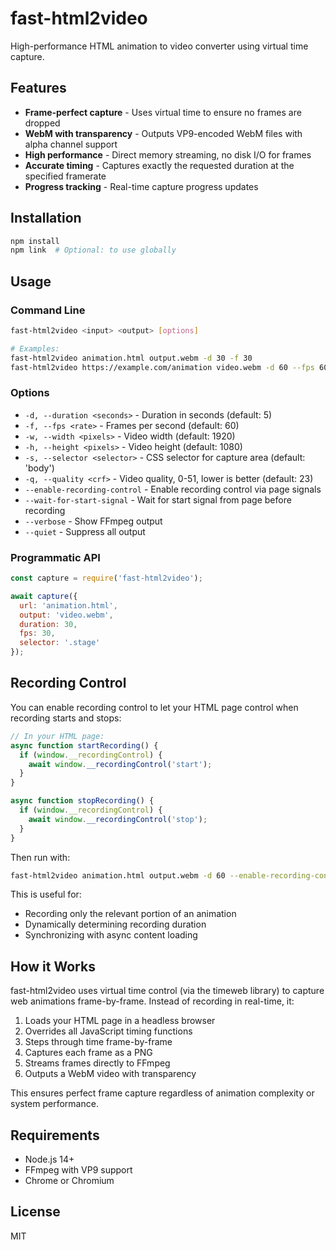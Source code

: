 # fast-html2video

High-performance HTML animation to video converter using virtual time capture.

## Features

- **Frame-perfect capture** - Uses virtual time to ensure no frames are dropped
- **WebM with transparency** - Outputs VP9-encoded WebM files with alpha channel support
- **High performance** - Direct memory streaming, no disk I/O for frames
- **Accurate timing** - Captures exactly the requested duration at the specified framerate
- **Progress tracking** - Real-time capture progress updates

## Installation

```bash
npm install
npm link  # Optional: to use globally
```

## Usage

### Command Line

```bash
fast-html2video <input> <output> [options]

# Examples:
fast-html2video animation.html output.webm -d 30 -f 30
fast-html2video https://example.com/animation video.webm -d 60 --fps 60
```

### Options

- `-d, --duration <seconds>` - Duration in seconds (default: 5)
- `-f, --fps <rate>` - Frames per second (default: 60)
- `-w, --width <pixels>` - Video width (default: 1920)
- `-h, --height <pixels>` - Video height (default: 1080)
- `-s, --selector <selector>` - CSS selector for capture area (default: 'body')
- `-q, --quality <crf>` - Video quality, 0-51, lower is better (default: 23)
- `--enable-recording-control` - Enable recording control via page signals
- `--wait-for-start-signal` - Wait for start signal from page before recording
- `--verbose` - Show FFmpeg output
- `--quiet` - Suppress all output

### Programmatic API

```javascript
const capture = require('fast-html2video');

await capture({
  url: 'animation.html',
  output: 'video.webm',
  duration: 30,
  fps: 30,
  selector: '.stage'
});
```

## Recording Control

You can enable recording control to let your HTML page control when recording starts and stops:

```javascript
// In your HTML page:
async function startRecording() {
  if (window.__recordingControl) {
    await window.__recordingControl('start');
  }
}

async function stopRecording() {
  if (window.__recordingControl) {
    await window.__recordingControl('stop');
  }
}
```

Then run with:
```bash
fast-html2video animation.html output.webm -d 60 --enable-recording-control --wait-for-start-signal
```

This is useful for:
- Recording only the relevant portion of an animation
- Dynamically determining recording duration
- Synchronizing with async content loading

## How it Works

fast-html2video uses virtual time control (via the timeweb library) to capture web animations frame-by-frame. Instead of recording in real-time, it:

1. Loads your HTML page in a headless browser
2. Overrides all JavaScript timing functions
3. Steps through time frame-by-frame
4. Captures each frame as a PNG
5. Streams frames directly to FFmpeg
6. Outputs a WebM video with transparency

This ensures perfect frame capture regardless of animation complexity or system performance.

## Requirements

- Node.js 14+
- FFmpeg with VP9 support
- Chrome or Chromium

## License

MIT